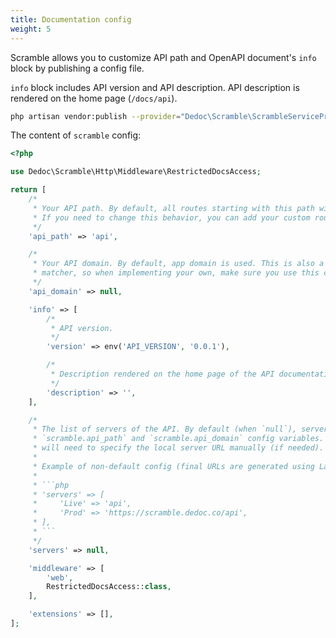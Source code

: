 ```yaml
---
title: Documentation config
weight: 5
---
```


Scramble allows you to customize API path and OpenAPI document's `info` block by publishing a config file.

`info` block includes API version and API description. API description is rendered on the home page (`/docs/api`).

```sh
php artisan vendor:publish --provider="Dedoc\Scramble\ScrambleServiceProvider" --tag="scramble-config"
```

The content of `scramble` config:

```php
<?php

use Dedoc\Scramble\Http\Middleware\RestrictedDocsAccess;

return [
    /*
     * Your API path. By default, all routes starting with this path will be added to the docs.
     * If you need to change this behavior, you can add your custom routes resolver using `Scramble::routes()`.
     */
    'api_path' => 'api',

    /*
     * Your API domain. By default, app domain is used. This is also a part of the default API routes
     * matcher, so when implementing your own, make sure you use this config if needed.
     */
    'api_domain' => null,

    'info' => [
        /*
         * API version.
         */
        'version' => env('API_VERSION', '0.0.1'),

        /*
         * Description rendered on the home page of the API documentation (`/docs/api`).
         */
        'description' => '',
    ],

    /*
     * The list of servers of the API. By default (when `null`), server URL will be created from
     * `scramble.api_path` and `scramble.api_domain` config variables. When providing an array, you
     * will need to specify the local server URL manually (if needed).
     *
     * Example of non-default config (final URLs are generated using Laravel `url` helper):
     *
     * ```php
     * 'servers' => [
     *     'Live' => 'api',
     *     'Prod' => 'https://scramble.dedoc.co/api',
     * ],
     * ```
     */
    'servers' => null,

    'middleware' => [
        'web',
        RestrictedDocsAccess::class,
    ],

    'extensions' => [],
];
```
